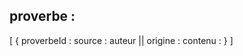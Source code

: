 
## proverbe : 
[
    {
        proverbeId : 
        source : auteur || origine :
        contenu :
    }
]